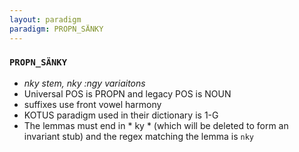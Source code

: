 ```yaml
---
layout: paradigm
paradigm: PROPN_SÄNKY
---
```

### ` PROPN_SÄNKY `

* _nky stem, nky :ngy variaitons_
* Universal POS is PROPN and legacy POS is NOUN
* suffixes use front vowel harmony
* KOTUS paradigm used in their dictionary is 1-G
* The lemmas must end in * ky * (which will be deleted to form an invariant stub) and the regex matching the lemma is ` nky `
